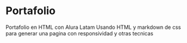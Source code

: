 # Portafolio
Portafolio en HTML con Alura Latam
Usando HTML y markdown de css para generar una pagina con responsividad y otras tecnicas
